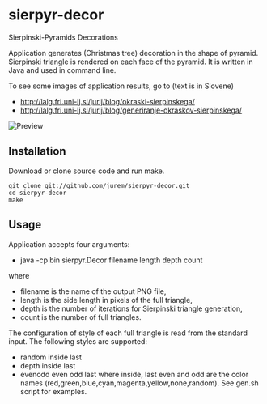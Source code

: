 sierpyr-decor
=============

Sierpinski-Pyramids Decorations

Application generates (Christmas tree) decoration in the shape of pyramid. Sierpinski triangle is rendered on each face of the pyramid. It is written in Java and used in command line.

To see some images of application results, go to (text is in Slovene)
  * http://lalg.fri.uni-lj.si/jurij/blog/okraski-sierpinskega/
  * http://lalg.fri.uni-lj.si/jurij/blog/generiranje-okraskov-sierpinskega/


<img src="http://lalg.fri.uni-lj.si/jurij/blog/wp-content/uploads/2013/12/sierpinski_hex.png" alt="Preview">

Installation
------------

Download or clone source code and run make.

    git clone git://github.com/jurem/sierpyr-decor.git
    cd sierpyr-decor
    make

Usage
-----

Application accepts four arguments:
  * java -cp bin sierpyr.Decor filename length depth count

where
  * filename is the name of the output PNG file,
  * length is the side length in pixels of the full triangle,
  * depth is the number of iterations for Sierpinski triangle generation,
  * count is the number of full triangles.

The configuration of style of each full triangle is read from the standard input. The following styles are supported:
  * random inside last
  * depth inside last
  * evenodd even odd last
where inside, last even and odd are the color names (red,green,blue,cyan,magenta,yellow,none,random). See gen.sh script for examples.

    
